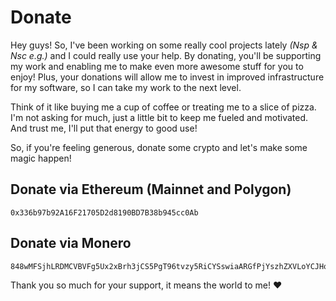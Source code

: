 # Donate

Hey guys! So, I've been working on some really cool projects lately *(Nsp & Nsc e.g.)* and I could really use your help.
By donating, you'll be supporting my work and enabling me to make even more awesome stuff for you to enjoy!
Plus, your donations will allow me to invest in improved infrastructure for my software, so I can take my work to the next level.

Think of it like buying me a cup of coffee or treating me to a slice of pizza.
I'm not asking for much, just a little bit to keep me fueled and motivated.
And trust me, I'll put that energy to good use!

So, if you're feeling generous, donate some crypto and let's make some magic happen! 

## Donate via Ethereum (Mainnet and Polygon)
```
0x336b97b92A16F21705D2d8190BD7B38b945cc0Ab
```

## Donate via Monero
```
848wMFSjhLRDMCVBVFg5Ux2xBrh3jCS5PgT96tvzy5RiCYSswiaARGfPjYszhZXVLoYCJHogGxwaN6XsRCvJQLgHAZdcb7B
```

Thank you so much for your support, it means the world to me! ❤️
